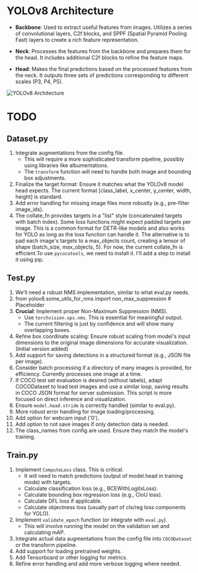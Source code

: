 # YOLOv8 Architecture

- **Backbone**:
  Used to extract useful features from images. Utilizes a series of convolutional layers, C2f blocks, and SPPF (Spatial Pyramid Pooling Fast) layers to create a rich feature representation.

- **Neck**:
  Processes the features from the backbone and prepares them for the head. It includes additional C2f blocks to refine the feature maps.

- **Head**:
  Makes the final predictions based on the processed features from the neck. It outputs three sets of predictions corresponding to different scales (P3, P4, P5).

![YOLOv8 Architecture](https://arxiv.org/html/2304.00501v6/extracted/5334351/figures/yolov8_architecture.png)

# TODO

## Dataset.py

1. Integrate augmentations from the config file.
   - This will require a more sophisticated transform pipeline, possibly using libraries like albumentations.
   - The `transform` function will need to handle both image and bounding box adjustments.
2. Finalize the target format: Ensure it matches what the YOLOv8 model head expects.
   The current format [class_label, x_center, y_center, width, height] is standard.
3. Add error handling for missing image files more robustly (e.g., pre-filter image_ids).
4. The collate_fn provides targets in a "list" style (concatenated targets with batch index).
   Some loss functions might expect padded targets per image. This is a common format for DETR-like models
   and also works for YOLO as long as the loss function can handle it.
   The alternative is to pad each image's targets to a max_objects count, creating a tensor of
   shape (batch_size, max_objects, 5). For now, the current collate_fn is efficient.To use `pycocotools`, we need to install it. I'll add a step to install it using pip.

## Test.py

1. We'll need a robust NMS implementation, similar to what eval.py needs.
2. from yolov8.some_utils_for_nms import non_max_suppression # Placeholder
3. **Crucial**: Implement proper Non-Maximum Suppression (NMS).
   - Use `torchvision.ops.nms`. This is essential for meaningful output.
   - The current filtering is just by confidence and will show many overlapping boxes.
4. Refine box coordinate scaling: Ensure robust scaling from model's input dimensions
   to the original image dimensions for accurate visualization. (Initial version added)
5. Add support for saving detections in a structured format (e.g., JSON file per image).
6. Consider batch processing if a directory of many images is provided, for efficiency.
   Currently processes one image at a time.
7. If COCO test set evaluation is desired (without labels), adapt COCODataset to load
   test images and use a similar loop, saving results in COCO JSON format for server submission.
   This script is more focused on direct inference and visualization.
8. Ensure `model.head.stride` is correctly handled (similar to eval.py).
9. More robust error handling for image loading/processing.
10. Add option for webcam input ('0').
11. Add option to not save images if only detection data is needed.
12. The class_names from config are used. Ensure they match the model's training.

## Train.py

1.  Implement `ComputeLoss` class. This is critical.
    - It will need to match predictions (output of model.head in training mode) with targets.
    - Calculate classification loss (e.g., BCEWithLogitsLoss).
    - Calculate bounding box regression loss (e.g., CIoU loss).
    - Calculate DFL loss if applicable.
    - Calculate objectness loss (usually part of cls/reg loss components for YOLO).
2.  Implement `validate_epoch` function (or integrate with `eval.py`).
    - This will involve running the model on the validation set and calculating mAP.
3.  Integrate actual data augmentations from the config file into `COCODataset` or the transform pipeline.
4.  Add support for loading pretrained weights.
5.  Add Tensorboard or other logging for metrics.
6.  Refine error handling and add more verbose logging where needed.
